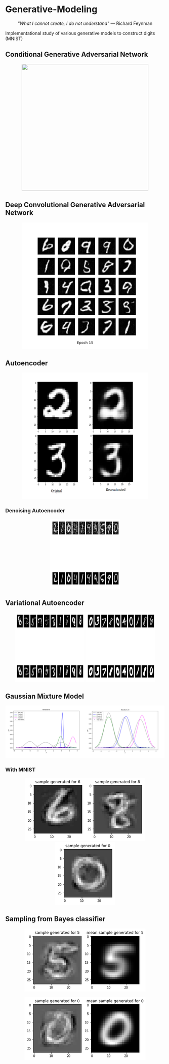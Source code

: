 # Generative-Modeling

<p align="center"><i>"What I cannot create, I do not understand"</i> — Richard Feynman </p>

Implementational study of various generative models to construct digits (MNIST)

## Conditional Generative Adversarial Network
<p align="center"><img src="/images/MNIST_cGAN_generation_animation.gif" height="400px" width="400px"></p>

## Deep Convolutional Generative Adversarial Network
<p align="center"><img src="/images/MNIST_DCGAN_15.png" height="400px" width="400px"></p>

## Autoencoder
<p align="center"><img src="/images/autoencoderimg.png" height="400px" width="400px"></p>

### Denoising Autoencoder
<p align="center"><img src="/images/denoising auto.png" height="220px" width="220px"></p>

## Variational Autoencoder
<p align="center"><img src="/images/vae-priors.png" height="220px" width="220px">   <img src="/images/vae-reconstructions.png" height="220px" width="220px"></p>

## Gaussian Mixture Model
<p align="center"><img src="/images/gmm syn.png"></p>

### With MNIST
<p align="center"><img src="/images/gmm mnist1.png"><img src="/images/gmm mnist2.png"><img src="/images/gmm mnist3.png"></p>

## Sampling from Bayes classifier
<p align="center"><img src="/images/bayes1.png"></p>
<p align="center"><img src="/images/bayes2.png"></p>
